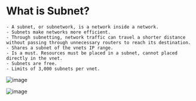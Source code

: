 # What is Subnet?
```
- A subnet, or subnetwork, is a network inside a network. 
- Subnets make networks more efficient. 
- Through subnetting, network traffic can travel a shorter distance without passing through unnecessary routers to reach its destination.
- Shares a subnet of the vnets IP range.
- Is a must. Resources must be placed in a subnet, cannot placed directly in the vnet.
- Subnets are free. 
- Limits of 3,000 subnets per vnet.
```
![image](https://user-images.githubusercontent.com/91359308/174729925-8a438a71-dcca-41d1-bea8-08a2a4a902ba.png)

![image](https://user-images.githubusercontent.com/91359308/174731146-c9d3f021-743f-4783-9174-fc1fca2a0057.png)

